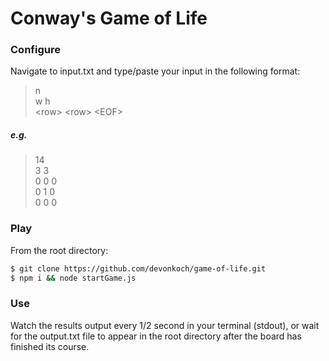 # Conway's Game of Life

### Configure
Navigate to input.txt and type/paste your input in the following format:

> n  
> w h  
> \<row\>
> \<row\>
> \<EOF\>

##### e.g.

> 14  
> 3 3  
> 0 0 0  
> 0 1 0  
> 0 0 0

### Play
From the root directory:

```bash
$ git clone https://github.com/devonkoch/game-of-life.git
$ npm i && node startGame.js
```

### Use

Watch the results output every 1/2 second in your terminal (stdout), or wait for the output.txt file to appear in the root directory after the board has finished its course.